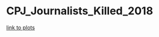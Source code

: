 # CPJ_Journalists_Killed_2018

[link to plots](https://www.dropbox.com/s/uwf2u7dzku8mdqp/Rplot02alldeaths9218.pdf?dl=0)
